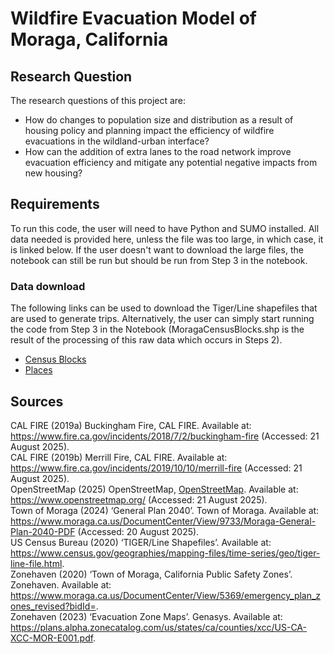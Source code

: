 # Wildfire Evacuation Model of Moraga, California
## Research Question
The research questions of this project are:
- How do changes to population size and distribution as a result of housing policy and planning impact the efficiency of wildfire evacuations in the wildland-urban interface?
- How can the addition of extra lanes to the road network improve evacuation efficiency and mitigate any potential negative impacts from new housing?
## Requirements
To run this code, the user will need to have Python and SUMO installed. All data needed is provided here, unless the file was too large, in which case, it is linked below. If the user doesn't want to download the large files, the notebook can still be run but should be run from Step 3 in the notebook.
### Data download
The following links can be used to download the Tiger/Line shapefiles that are used to generate trips. Alternatively, the user can simply start running the code from Step 3 in the Notebook (MoragaCensusBlocks.shp is the result of the processing of this raw data which occurs in Steps 2).
- [Census Blocks](https://www.census.gov/cgi-bin/geo/shapefiles/index.php?year=2024&layergroup=Blocks+%282020%29)
- [Places](https://www.census.gov/cgi-bin/geo/shapefiles/index.php?year=2024&layergroup=Places)
## Sources
CAL FIRE (2019a) Buckingham Fire, CAL FIRE. Available at: https://www.fire.ca.gov/incidents/2018/7/2/buckingham-fire (Accessed: 21 August 2025).   
CAL FIRE (2019b) Merrill Fire, CAL FIRE. Available at: https://www.fire.ca.gov/incidents/2019/10/10/merrill-fire (Accessed: 21 August 2025).  
OpenStreetMap (2025) OpenStreetMap, [OpenStreetMap](https://www.openstreetmap.org/copyright). Available at: https://www.openstreetmap.org/ (Accessed: 21 August 2025).  
Town of Moraga (2024) ‘General Plan 2040’. Town of Moraga. Available at: https://www.moraga.ca.us/DocumentCenter/View/9733/Moraga-General-Plan-2040-PDF (Accessed: 20 August 2025).   
US Census Bureau (2020) ‘TIGER/Line Shapefiles’. Available at: https://www.census.gov/geographies/mapping-files/time-series/geo/tiger-line-file.html.  
Zonehaven (2020) ‘Town of Moraga, California Public Safety Zones’. Zonehaven. Available at: https://www.moraga.ca.us/DocumentCenter/View/5369/emergency_plan_zones_revised?bidId=.  
Zonehaven (2023) ‘Evacuation Zone Maps’. Genasys. Available at: https://plans.alpha.zonecatalog.com/us/states/ca/counties/xcc/US-CA-XCC-MOR-E001.pdf.  

